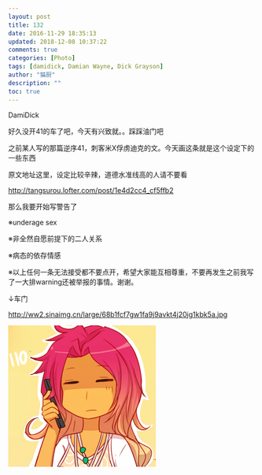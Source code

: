 ```yaml
---
layout: post
title: 132
date: 2016-11-29 18:35:13
updated: 2018-12-08 10:37:22
comments: true
categories: [Photo]
tags: [damidick, Damian Wayne, Dick Grayson]
author: "猫厨"
description: ""
toc: true
---
```


<p>DamiDick</p> 
<p>好久没开41的车了吧，今天有兴致就。。踩踩油门吧</p> 
<p>之前某人写的那篇逆序41，刺客米X俘虏迪克的文。今天画这条就是这个设定下的一些东西</p> 
<p>原文地址这里，设定比较辛辣，道德水准线高的人请不要看</p> 
<p><a href="http://tangsurou.lofter.com/post/1e4d2cc4_cf5ffb2" target="_blank"  >http://tangsurou.lofter.com/post/1e4d2cc4_cf5ffb2</a><br /></p> 
<p>那么我要开始写警告了</p> 
<p>※underage sex</p> 
<p>※非全然自愿前提下的二人关系<br /></p> 
<p>※病态的依存情感<br /></p> 
<p>※以上任何一条无法接受都不要点开，希望大家能互相尊重，不要再发生之前我写了一大排warning还被举报的事情。谢谢。</p> 
<p>↓车门</p> 
<p><a rel="nofollow" href="http://ww2.sinaimg.cn/large/68b1fcf7gw1fa9j9avkt4j20jg1kbk5a.jpg" target="_blank"  >http://ww2.sinaimg.cn/large/68b1fcf7gw1fa9j9avkt4j20jg1kbk5a.jpg</a><br /></p>

![](https://raw.githubusercontent.com/alicewish/meowchain247/master/img_cVZNdzJtQk9JV2ZrVzBPRVlsblk1UVdmaXJFQVZNR0cwdGQwMVFPNkRINGxlWi90YkxSUHV3PT0.jpg)